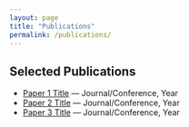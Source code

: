 ```yaml
---
layout: page
title: "Publications"
permalink: /publications/
---
```


## Selected Publications

- [Paper 1 Title](#) — Journal/Conference, Year  
- [Paper 2 Title](#) — Journal/Conference, Year  
- [Paper 3 Title](#) — Journal/Conference, Year  
